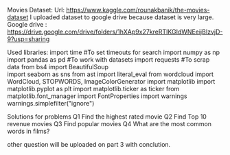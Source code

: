 Movies
Dataset:
Url: https://www.kaggle.com/rounakbanik/the-movies-dataset
I uploaded dataset to google drive because dataset is very large. 
Google drive : https://drive.google.com/drive/folders/1hXAp9x27kreRTIKGIdWNEeijBIzvjD-9?usp=sharing


Used libraries:
import time                       #To set timeouts for search
import numpy as np 
import pandas as pd               #To work with datasets
import requests                   #To scrap data
from bs4 import BeautifulSoup     
import seaborn as sns
from ast import literal_eval
from wordcloud import WordCloud, STOPWORDS, ImageColorGenerator
import matplotlib
import matplotlib.pyplot as plt
import matplotlib.ticker as ticker
from matplotlib.font_manager import FontProperties
import warnings
warnings.simplefilter("ignore")


Solutions for problems
Q1 Find the highest rated movie
Q2 Find Top 10 revenue movies
Q3 Find popular movies
Q4 What are the most common words in films?

other question will be uploaded on part 3 with conclution.
